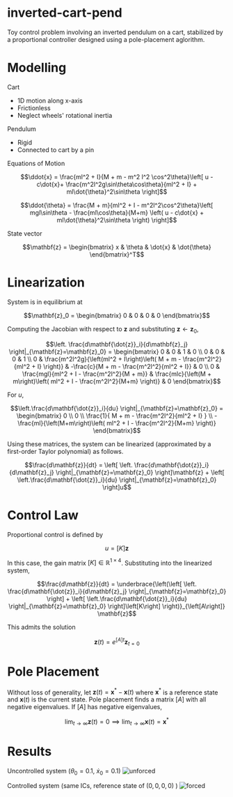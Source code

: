 # inverted-cart-pend
Toy control problem involving an inverted pendulum on a cart, stabilized by a proportional controller designed using a pole-placement aglorithm.

# Modelling
Cart
- 1D motion along x-axis
- Frictionless
- Neglect wheels' rotational inertia

Pendulum
- Rigid
- Connected to cart by a pin

Equations of Motion
```math
\ddot{x} = \frac{ml^2 + I}{M + m - m^2 l^2 \cos^2\theta}\left[ u - c\dot{x}+ \frac{m^2l^2g\sin\theta\cos\theta}{ml^2 + I} + ml\dot{\theta}^2\sin\theta \right]
```

```math
\ddot{\theta} = \frac{M + m}{ml^2 + I - m^2l^2\cos^2\theta}\left[ mgl\sin\theta - \frac{ml\cos\theta}{M+m} \left( u - c\dot{x} + ml\dot{\theta}^2\sin\theta \right) \right]
```

State vector
```math
\mathbf{z} = \begin{bmatrix} x & \theta & \dot{x} & \dot{\theta} \end{bmatrix}^T
```

# Linearization
System is in equilibrium at 
```math
\mathbf{z}_0 = \begin{bmatrix} 0 & 0 & 0 & 0 \end{bmatrix}
```
Computing the Jacobian with respect to $\mathbf{z}$ and substituting $\mathbf{z}\leftarrow\mathbf{z}_0$,
```math
\left. \frac{d\mathbf{\dot{z}}_i}{d\mathbf{z}_j} \right|_{\mathbf{z}=\mathbf{z}_0}
=
\begin{bmatrix}
0 & 0 & 1 & 0 \\
0 & 0 & 0 & 1 \\
0 & \frac{m^2l^2g}{\left(ml^2 + I\right)\left( M + m - \frac{m^2l^2}{ml^2 + I} \right)} & -\frac{c}{M + m - \frac{m^2l^2}{ml^2 + I}} & 0 \\
0 & \frac{mgl}{ml^2 + I - \frac{m^2l^2}{M + m}} & \frac{mlc}{\left(M + m\right)\left( ml^2 + I - \frac{m^2l^2}{M+m} \right)} & 0
\end{bmatrix}
```
For $u$,
```math
\left.\frac{d\mathbf{\dot{z}}_i}{du} \right|_{\mathbf{z}=\mathbf{z}_0}
=
\begin{bmatrix}
  0 \\ 0 \\ \frac{1}{ M + m - \frac{m^2l^2}{ml^2 + I} } \\ -\frac{ml}{\left(M+m\right)\left( ml^2 + I - \frac{m^2l^2}{M+m} \right)}
\end{bmatrix}
```
Using these matrices, the system can be linearized (approximated by a first-order Taylor polynomial) as follows.
```math
\frac{d\mathbf{z}}{dt} = \left[ \left. \frac{d\mathbf{\dot{z}}_i}{d\mathbf{z}_j} \right|_{\mathbf{z}=\mathbf{z}_0} \right]\mathbf{z} + \left[ \left.\frac{d\mathbf{\dot{z}}_i}{du} \right|_{\mathbf{z}=\mathbf{z}_0} \right]u
```

# Control Law
Proportional control is defined by
```math
  u = \left[K\right]\mathbf{z}
```
In this case, the gain matrix $\left[K\right]\in\mathbb{R}^{1\times4}$. Substituting into the linearized system,
```math
\frac{d\mathbf{z}}{dt} = \underbrace{\left(\left[ \left. \frac{d\mathbf{\dot{z}}_i}{d\mathbf{z}_j} \right|_{\mathbf{z}=\mathbf{z}_0} \right] + \left[ \left.\frac{d\mathbf{\dot{z}}_i}{du} \right|_{\mathbf{z}=\mathbf{z}_0} \right]\left[K\right] \right)}_{\left[A\right]} \mathbf{z}
```
This admits the solution
```math
\mathbf{z}(t) = e^{\left[A\right]t}\mathbf{z}_{t=0}
```

# Pole Placement
Without loss of generality, let $\mathbf{z}(t) = \mathbf{x}^* - \mathbf{x}(t)$ where $\mathbf{x}^*$ is a reference state and $\mathbf{x}(t)$ is the current state. Pole placement finds a matrix $\left[A\right]$ with all negative eigenvalues. If $\left[A\right]$ has negative eigenvalues,
```math
\lim_{t\to\infty}\mathbf{z}(t) = 0 \implies \lim_{t\to\infty}\mathbf{x}(t) = \mathbf{x}^*
```

# Results
Uncontrolled system ($\theta_0=0.1$, $\dot{x}_0=0.1$)
![unforced](https://github.com/Gunnar703/inverted-cart-pend/assets/109893121/64c0b4af-d8c1-4486-99b9-9c880afa1b11)

Controlled system (same ICs, reference state of $(0, 0, 0, 0)$ )
![forced](https://github.com/Gunnar703/inverted-cart-pend/assets/109893121/628057e0-f804-44a1-b676-15cfeaec9fba)

